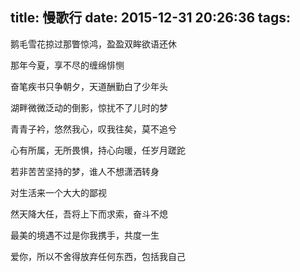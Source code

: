 title: 慢歌行
date: 2015-12-31 20:26:36
tags:
---
鹅毛雪花掠过那瞥惊鸿，盈盈双眸欲语还休

那年今夏，享不尽的缠绵悱恻

奋笔疾书只争朝夕，天道酬勤白了少年头

湖畔微微泛动的倒影，惊扰不了儿时的梦

青青子衿，悠然我心，叹我往矣，莫不追兮

心有所属，无所畏惧，持心向暖，任岁月蹉跎

若非苦苦坚持的梦，谁人不想潇洒转身

对生活来一个大大的鄙视

然天降大任，吾将上下而求索，奋斗不熄

最美的境遇不过是你我携手，共度一生

爱你，所以不舍得放弃任何东西，包括我自己
